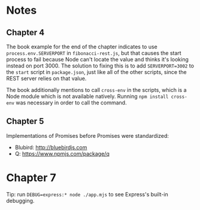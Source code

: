 # Notes

## Chapter 4
The book example for the end of the chapter indicates to use `process.env.SERVERPORT` in `fibonacci-rest.js`, but
that causes the start process to fail because Node can't locate the value and thinks it's looking instead on
port 3000. The solution to fixing this is to add `SERVERPORT=3002` to the `start` script in `package.json`, just
like all of the other scripts, since the REST server relies on that value.

The book additionally mentions to call `cross-env` in the scripts, which is a Node module which is not available
natively. Running `npm install cross-env` was necessary in order to call the command.

## Chapter 5
Implementations of Promises before Promises were standardized:
- Blubird: http://bluebirdjs.com
- Q: https://www.npmjs.com/package/q

# Chapter 7
Tip: run `DEBUG=express:* node ./app.mjs` to see Express's built-in debugging.
